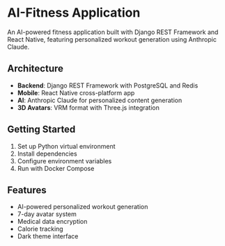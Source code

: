 # AI-Fitness Application

An AI-powered fitness application built with Django REST Framework and React Native, featuring personalized workout generation using Anthropic Claude.

## Architecture

- **Backend**: Django REST Framework with PostgreSQL and Redis
- **Mobile**: React Native cross-platform app
- **AI**: Anthropic Claude for personalized content generation
- **3D Avatars**: VRM format with Three.js integration

## Getting Started

1. Set up Python virtual environment
2. Install dependencies
3. Configure environment variables
4. Run with Docker Compose

## Features

- AI-powered personalized workout generation
- 7-day avatar system
- Medical data encryption
- Calorie tracking
- Dark theme interface